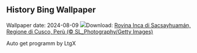 ## History Bing Wallpaper
Wallpaper date: 2024-08-09
![](https://www.bing.com/th?id=OHR.IncaRuinPeru_IT-IT3781329004_UHD.jpg&w=1000)Download: [Rovina Inca di Sacsayhuamán, Regione di Cusco, Perù (© SL_Photography/Getty Images)](https://www.bing.com/th?id=OHR.IncaRuinPeru_IT-IT3781329004_UHD.jpg)

Auto get programm by LtgX
